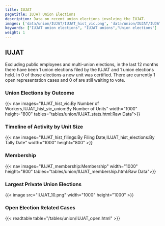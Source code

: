 ```yaml
---
title: IUJAT
pagetitle: IUJAT Union Elections
description: Data on recent union elections involving the IUJAT.
images: ['data/union/IUJAT/IUJAT_hist_vic.png', 'data/union/IUJAT/IUJAT_hist_size.png', 'data/union/IUJAT/IUJAT_10.png']
keywords: ["IUJAT union elections", "IUJAT unions","Union elections"]
weight: 1
---
```

##  IUJAT

Excluding public employees and multi-union elections, in the last 12 months there have been 1 union elections filed by the IUJAT and 1 union elections held. In 0 of those elections a new unit was certified. There are currently 1 open representation cases and 0 of are still waiting to vote.

### Union Elections by Outcome
{{< nav images="IUJAT_hist_vic:By Number of Workers,IUJAT_hist_vic_union:By Number of Units" width="1000" height="800" tables="tables/union/IUJAT_stats.html:Raw Data">}}

### Timeline of Activity by Unit Size
{{< nav images="IUJAT_hist_filings:By Filing Date,IUJAT_hist_elections:By Tally Date" width="1000" height="800" >}}

### Membership
{{< nav images="IUJAT_membership:Membership" width="1000" height="800" tables="tables/union/IUJAT_membership.html:Raw Data">}}

### Largest Private Union Elections
{{< image src="IUJAT_10.png" width="1000" height="1000"  >}}

### Open Election Related Cases
{{< readtable table="/tables/union/IUJAT_open.html" >}}


